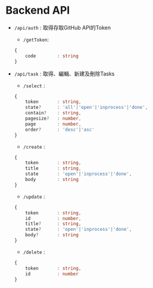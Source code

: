 # Backend API
* `/api/auth` : 取得存取GitHub API的Token 

    * `/getToken`: 
    ```typescript
    {
        code        : string
    }
    ```

* `/api/task` : 取得、編輯、新建及刪除Tasks

    * `/select` : 
    ```typescript
    {
        token       : string,
        state?      : 'all'|'open'|'inprocess'|'done',
        contain?    : string,
        pagesize?   : number,
        page        : number,
        order?      : 'desc'|'asc'
    }
    ```
    * `/create` : 
    ```typescript
    {
        token       : string,
        title       : string,
        state       : 'open'|'inprocess'|'done',
        body        : string
    }
    ```
    * `/update` : 
    ```typescript
    {
        token       : string,
        id          : number,
        title?      : string,
        state?      : 'open'|'inprocess'|'done',
        body?       : string
    }
    ```
    * `/delete` :
    ```typescript
    {
        token       : string,
        id          : number
    }
    ```